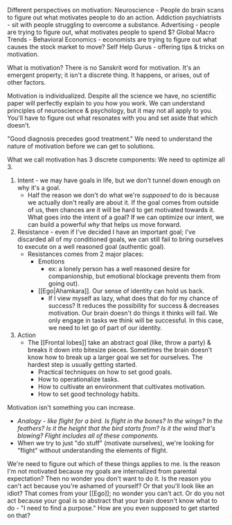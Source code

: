 Different perspectives on motivation:
Neuroscience - People do brain scans to figure out what motivates people to do an action.
Addiction psychiatrists - sit with people struggling to overcome a substance.
Advertising - people are trying to figure out, what motivates people to spend $?
Global Macro Trends - Behavioral Economics - economists are trying to figure out what causes the stock market to move?
Self Help Gurus - offering tips & tricks on motivation.

What is motivation? There is no Sanskrit word for motivation.
It's an emergent property; it isn't a discrete thing. It happens, or arises, out of other factors.

Motivation is individualized. Despite all the science we have, no scientific paper will perfectly explain to you how you work. We can understand principles of neuroscience & psychology, but it may not all apply to you. You'll have to figure out what resonates with you and set aside that which doesn't.

"Good diagnosis precedes good treatment." We need to understand the nature of motivation before we can get to solutions.

What we call motivation has 3 discrete components:
We need to optimize all 3.
1) Intent - we may have goals in life, but we don't tunnel down enough on why it's a goal. 
	- Half the reason we don't do what we're *supposed* to do is because we actually don't really are about it. If the goal comes from outside of us, then chances are it will be hard to get motivated towards it. What goes into the intent of a goal? If we can optimize our intent, we can build a powerful *why* that helps us move forward.
2) Resistance - even if I've decided I have an important goal; I've discarded all of my conditioned goals, we can still fail to bring ourselves to execute on a well reasoned goal (authentic goal).
	- Resistances comes from 2 major places:
		- Emotions 
			- ex: a lonely person has a well reasoned desire for companionship, but emotional blockage prevents them from going out).
		- [[Ego|Ahamkara]]. Our sense of identity can hold us back.
			- If I view myself as lazy, what does that do for my chance of success? It reduces the possibility for success & decreases motivation. Our brain doesn't do things it thinks will fail. We only engage in tasks we think will be successful. In this case, we need to let go of part of our identity.
3) Action
	- The [[Frontal lobes]] take an abstract goal (like, throw a party) & breaks it down into bitesize pieces. Sometimes the brain doesn't know how to break up a larger goal we set for ourselves. The hardest step is usually getting started.
		- Practical techniques on how to set good goals.
		- How to operationalize tasks.
		- How to cultivate an environment that cultivates motivation.
		- How to set good technology habits.

Motivation isn't something you can increase.
- *Analogy - like flight for a bird. Is flight in the bones? In the wings? In the feathers? Is it the height that the bird starts from? Is it the wind that's blowing? Flight includes all of these components.*
- When we try to just "do stuff" (motivate ourselves), we're looking for "flight" without understanding the elements of flight.

We're need to figure out which of these things applies to me.
Is the reason I'm not motivated because my goals are internalized from parental expectation? Then no wonder you don't want to do it.
Is the reason you can't act because you're ashamed of yourself? Or that you'll look like an idiot? That comes from your [[Ego]]; no wonder you can't act.
Or do you not act because your goal is so abstract that your brain doesn't know what to do - "I need to find a purpose." How are you even supposed to get started on that?